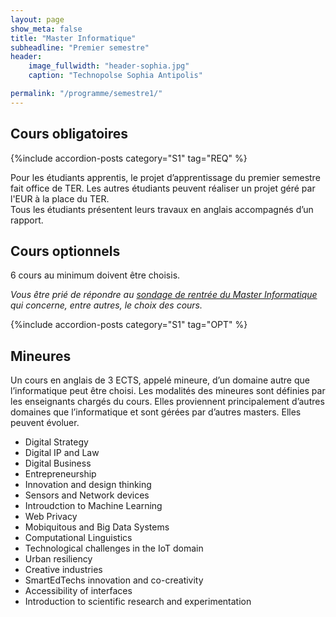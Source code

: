 ```yaml
---
layout: page
show_meta: false
title: "Master Informatique"
subheadline: "Premier semestre"
header:
    image_fullwidth: "header-sophia.jpg"
    caption: "Technopolse Sophia Antipolis"

permalink: "/programme/semestre1/"
---
```



<!-- Listing posts by tag template from http://github.com/cagrimmett/jekyll-tools -->


## Cours obligatoires ##

{%include accordion-posts category="S1" tag="REQ" %}

Pour les étudiants apprentis, le projet d’apprentissage du premier semestre fait office de TER.
Les autres étudiants peuvent réaliser un projet géré par l'EUR à la place du TER.  
Tous les étudiants présentent leurs travaux en anglais accompagnés d’un rapport.

## Cours optionnels ##

6 cours au minimum doivent être choisis.

*Vous être prié de répondre au [sondage de rentrée du Master Informatique](https://forms.office.com/Pages/ResponsePage.aspx?id=fUQgvFKJzUqD5F1otezkb_ik15fPGnROgx-GcCjKbjBUNDVEMTJCNU1CRlhDQ1FSUlhYTDdWVEJIVy4u) qui concerne, entre autres, le choix des cours.*

{%include accordion-posts category="S1" tag="OPT" %}

## Mineures ##

Un cours en anglais de 3 ECTS, appelé mineure, d’un domaine autre que l’informatique peut être choisi.
Les modalités des mineures sont définies par les enseignants chargés du cours.
Elles proviennent principalement d’autres domaines que l’informatique et sont gérées par d’autres masters. Elles peuvent évoluer.

- Digital Strategy
- Digital IP and Law
- Digital Business
- Entrepreneurship
- Innovation and design thinking
- Sensors and Network devices
- Introudction to Machine Learning
- Web Privacy
- Mobiquitous and Big Data Systems
- Computational Linguistics
- Technological challenges in the IoT domain
- Urban resiliency
- Creative industries
- SmartEdTechs innovation and co-creativity
- Accessibility of interfaces
- Introduction to scientific research and experimentation


